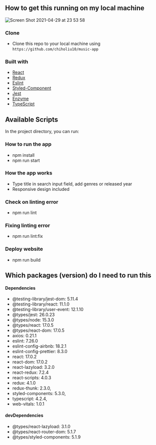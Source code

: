 ## How to get this running on my local machine

![Screen Shot 2021-04-29 at 23 53 58](https://user-images.githubusercontent.com/16224390/116623233-395af800-a946-11eb-823b-31c85f18d536.png)

### Clone
- Clone this repo to your local machine using `https://github.com/chiholiu10/music-app`

### Built with

- [React](https://reactjs.org/docs/getting-started.html) 
- [Redux](https://redux.js.org/)
- [Eslint](https://eslint.org/) 
- [Styled-Component](https://styled-components.com) 
- [Jest](https://jestjs.io/)
- [Enzyme](https://enzymejs.github.io/enzyme/)
- [TypeScript](https://www.typescriptlang.org/)

## Available Scripts

In the project directory, you can run:

### How to run the app
* npm install 
* npm run start

### How the app works
* Type title in search input field, add genres or released year
* Responsive design included 

### Check on linting error
* npm run lint

### Fixing linting error 
* npm run lint:fix 

### Deploy website
* npm run build

## Which packages (version) do I need to run this
#### Dependencies
- @testing-library/jest-dom: 5.11.4
- @testing-library/react: 11.1.0
- @testing-library/user-event: 12.1.10
- @types/jest: 26.0.23
- @types/node: 15.3.0
- @types/react: 17.0.5
- @types/react-dom: 17.0.5
- axios: 0.21.1
- eslint: 7.26.0
- eslint-config-airbnb: 18.2.1
- eslint-config-prettier: 8.3.0
- react: 17.0.2
- react-dom: 17.0.2
- react-lazyload: 3.2.0
- react-redux: 7.2.4
- react-scripts: 4.0.3
- redux: 4.1.0
- redux-thunk: 2.3.0,
- styled-components: 5.3.0,
- typescript: 4.2.4,
- web-vitals: 1.0.1

#### devDependencies
- @types/react-lazyload: 3.1.0
- @types/react-router-dom: 5.1.7
- @types/styled-components: 5.1.9 
